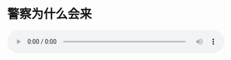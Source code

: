 # 警察为什么会来

<audio style="width: 100%;" preload="false" controls controlslist="nodownload"><source src="//cdn.wechat.edu.pl/audio/mp3/old/12320.mp3" type="audio/mpeg">Your browser does not support the audio element.</audio>


